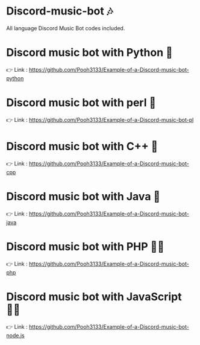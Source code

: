 <h1>Discord-music-bot 🎶</h1>
All language Discord Music Bot codes included.

# Discord music bot with Python 🐍
👉 Link : https://github.com/Pooh3133/Example-of-a-Discord-music-bot-python

# Discord music bot with perl 🍐
👉 Link : https://github.com/Pooh3133/Example-of-a-Discord-music-bot-pl

# Discord music bot with C++ 🍁
👉 Link : https://github.com/Pooh3133/Example-of-a-Discord-music-bot-cpp

# Discord music bot with Java 🌹
👉 Link : https://github.com/Pooh3133/Example-of-a-Discord-music-bot-java

# Discord music bot with PHP 🐱‍🐉
👉 Link : https://github.com/Pooh3133/Example-of-a-Discord-music-bot-php

# Discord music bot with JavaScript 🐱‍👤
👉 Link : https://github.com/Pooh3133/Example-of-a-Discord-music-bot-node.js
